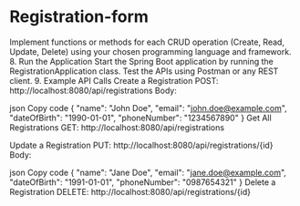 # Registration-form
Implement functions or methods for each CRUD operation (Create, Read, Update, Delete) using your chosen programming language and framework.
8. Run the Application
Start the Spring Boot application by running the RegistrationApplication class.
Test the APIs using Postman or any REST client.
9. Example API Calls
Create a Registration
POST: http://localhost:8080/api/registrations
Body:

json
Copy code
{
  "name": "John Doe",
  "email": "john.doe@example.com",
  "dateOfBirth": "1990-01-01",
  "phoneNumber": "1234567890"
}
Get All Registrations
GET: http://localhost:8080/api/registrations

Update a Registration
PUT: http://localhost:8080/api/registrations/{id}
Body:

json
Copy code
{
  "name": "Jane Doe",
  "email": "jane.doe@example.com",
  "dateOfBirth": "1991-01-01",
  "phoneNumber": "0987654321"
}
Delete a Registration
DELETE: http://localhost:8080/api/registrations/{id}
